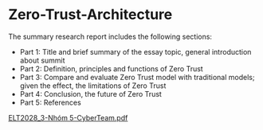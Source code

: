 # Zero-Trust-Architecture
The summary research report includes the following sections: 
- Part 1: Title and brief summary of the essay topic, general introduction about summit 
- Part 2: Definition, principles and functions of Zero Trust 
- Part 3: Compare and evaluate Zero Trust model with traditional models; given the effect, the limitations of Zero Trust
- Part 4: Conclusion, the future of Zero Trust 
- Part 5: References

[ELT2028_3-Nhóm 5-CyberTeam.pdf](https://github.com/Thanh-Van-2001/Zero-Trust-Architecture/files/7874105/ELT2028_3-Nhom.5-CyberTeam.pdf)
